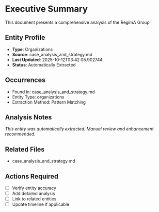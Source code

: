 # Executive Summary

This document presents a comprehensive analysis of the RegimA Group

## Entity Profile
- **Type**: Organizations
- **Source**: case_analysis_and_strategy.md
- **Last Updated**: 2025-10-12T03:42:05.902744
- **Status**: Automatically Extracted

## Occurrences
- Found in: case_analysis_and_strategy.md
- Entity Type: organizations
- Extraction Method: Pattern Matching

## Analysis Notes
*This entity was automatically extracted. Manual review and enhancement recommended.*

## Related Files
- case_analysis_and_strategy.md

## Actions Required
- [ ] Verify entity accuracy
- [ ] Add detailed analysis
- [ ] Link to related entities
- [ ] Update timeline if applicable
